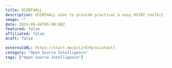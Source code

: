 ```yaml
---
title: OSINT4ALL
description: OSINT4ALL aims to provide practical & easy OSINT toolkit for researchers of all level to use.
image: ""
date: 2024-09-04T05:00:00Z
featured: false
affiliated: false
draft: false

externalURL: https://start.me/p/L1rEYQ/osint4all
category: "Open Source Intelligence"
tags: ["Open Source Intelligence"]
---
```

